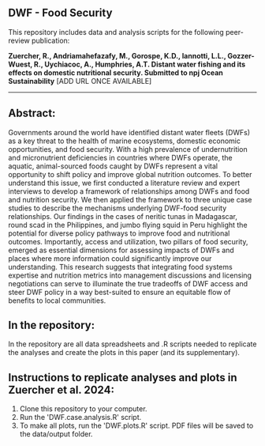 <!-- badges: start -->
<!-- badges: end -->

## DWF - Food Security

This repository includes data and analysis scripts for the following peer-review publication:

**Zuercher, R., Andriamahefazafy, M., Gorospe, K.D., Iannotti, L.L., Gozzer-Wuest, R., Uychiacoc, A., Humphries, A.T. Distant water fishing and its effects on domestic nutritional security. Submitted to npj Ocean Sustainability** [ADD URL ONCE AVAILABLE]

---
## Abstract:
Governments around the world have identified distant water fleets (DWFs) as a key threat to the health of marine ecosystems, domestic economic opportunities, and food security. With a high prevalence of undernutrition and micronutrient deficiencies in countries where DWFs operate, the aquatic, animal-sourced foods caught by DWFs represent a vital opportunity to shift policy and improve global nutrition outcomes. To better understand this issue, we first conducted a literature review and expert interviews to develop a framework of relationships among DWFs and food and nutrition security. We then applied the framework to three unique case studies to describe the mechanisms underlying DWF-food security relationships. Our findings in the cases of neritic tunas in Madagascar, round scad in the Philippines, and jumbo flying squid in Peru highlight the potential for diverse policy pathways to improve food and nutritional outcomes. Importantly, access and utilization, two pillars of food security, emerged as essential dimensions for assessing impacts of DWFs and places where more information could significantly improve our understanding. This research suggests that integrating food systems expertise and nutrition metrics into management discussions and licensing negotiations can serve to illuminate the true tradeoffs of DWF access and steer DWF policy in a way best-suited to ensure an equitable flow of benefits to local communities. 

## In the repository:
In the repository are all data spreadsheets and .R scripts needed to replicate the analyses and create the plots in this paper (and its supplementary). 

## Instructions to replicate analyses and plots in Zuercher et al. 2024:
1. Clone this repository to your computer.
2. Run the 'DWF.case.analysis.R' script.
3. To make all plots, run the 'DWF.plots.R' script. PDF files will be saved to the data/output folder. 

